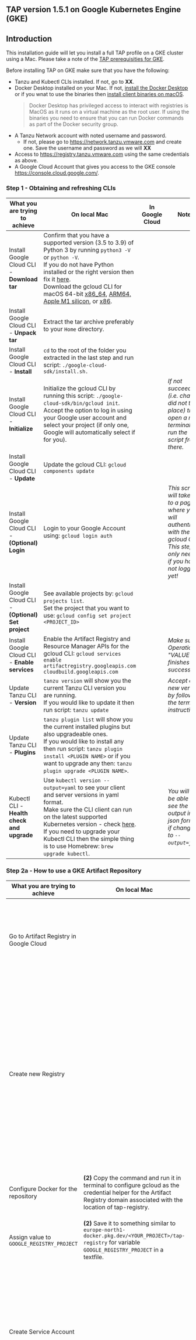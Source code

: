 ## TAP version 1.5.1 on Google Kubernetes Engine (GKE)

## Introduction
This installation guide will let you install a full TAP profile on a GKE cluster using a Mac. Please take a note of the [TAP prerequisities for GKE](https://docs.vmware.com/en/VMware-Tanzu-Application-Platform/1.5/tap/prerequisites.html#:~:text=Google%20Kubernetes%20Engine).

Before installing TAP on GKE make sure that you have the following:
* Tanzu and Kubectl CLIs installed. If not, go to **XX**.
* Docker Desktop installed on your Mac. If not, [install the Docker Desktop](https://docs.docker.com/desktop/install/mac-install/) or if you wnat to use the binaries then [install client binaries on macOS](https://docs.docker.com/engine/install/binaries/#:~:text=Install%20client%20binaries%20on%20macOS%F0%9F%94%97).
  > Docker Desktop has privileged access to interact with registries is MacOS as it runs on a virtual machine as the root user. If using the binaries you need to ensure that you can run Docker commands as part of the Docker security group.
* A Tanzu Network account with noted username and password.
  - If not, please go to https://network.tanzu.vmware.com and create one. Save the username and password as we will **XX**
* Access to https://registry.tanzu.vmware.com using the same credentials as above.
* A Google Cloud Account that gives you access to the GKE console https://console.cloud.google.com/.

### Step 1 - Obtaining and refreshing CLIs
| What you are trying to achieve | On local Mac | In Google Cloud | Notes |
| --- | --- | --- | --- |
| Install Google Cloud CLI - **Download tar** | Confirm that you have a supported version (3.5 to 3.9) of Python 3 by running `python3 -V` or `python -V`.<br />If you do not have Python installed or the right version then fix it [here](https://www.python.org/downloads/).<br />Download the gcloud CLI for macOS 64-bit [x86_64](https://dl.google.com/dl/cloudsdk/channels/rapid/downloads/google-cloud-cli-435.0.1-darwin-x86_64.tar.gz), [ARM64, Apple M1 silicon](https://dl.google.com/dl/cloudsdk/channels/rapid/downloads/google-cloud-cli-435.0.1-darwin-arm.tar.gz), or [x86](https://dl.google.com/dl/cloudsdk/channels/rapid/downloads/google-cloud-cli-435.0.1-darwin-x86.tar.gz). |  |  |
| Install Google Cloud CLI - **Unpack tar** | Extract the tar archive preferably to your `Home` directory. |  |  |
| Install Google Cloud CLI - **Install** | `cd` to the root of the folder you extracted in the last step and run script: `./google-cloud-sdk/install.sh.` |  |  |
| Install Google Cloud CLI - **Initialize** | Initialize the gcloud CLI by running this script: `./google-cloud-sdk/bin/gcloud init`.<br />Accept the option to log in using your Google user account and select your project (if only one, Google will automatically select if for you). |  | *If not succeeding (i.e. changes did not take place) try to open a new terminal and run the script from there.* |
| Install Google Cloud CLI - **Update** | Update the gcloud CLI: `gcloud components update` | | |
| Install Google Cloud CLI - **(Optional) Login** | Login to your Google Account using: `gcloud login auth` | | *This script will take you to a page where you will authenticate with the gcloud CLI!<br />This step is only needed if you have not logged in yet!* |
| Install Google Cloud CLI - **(Optional) Set project** | See available projects by: `gcloud projects list`.<br />Set the project that you want to use: `gcloud config set project <PROJECT_ID>` | | |
| Install Google Cloud CLI - **Enable services** | Enable the Artifact Registry and Resource Manager APIs for the gcloud CLI: `gcloud services enable artifactregistry.googleapis.com cloudbuild.googleapis.com` | | *Make sure Operation "VALUE" finishes successfully.* |
| Update Tanzu CLI - **Version**| `tanzu version` will show you the current Tanzu CLI version you are running.<br />If you would like to update it then run script: `tanzu update`|  | *Accept any new version by following the terminal instructions.* |
| Update Tanzu CLI - **Plugins**| `tanzu plugin list` will show you the current installed plugins but also upgradeable ones.<br />If you would like to install any then run script: `tanzu plugin install <PLUGIN NAME>` or if you want to upgrade any then: `tanzu plugin upgrade <PLUGIN NAME>`.| | |
| Kubectl CLI - **Health check and upgrade** | Use `kubectl version --output=yaml` to see your client and server versions in yaml format.<br />Make sure the CLI client can run on the latest supported Kubernetes version - check [here](https://kubernetes.io/releases/).<br />If you need to upgrade your Kubectl CLI then the simple thing is to use Homebrew: `brew upgrade kubectl`. || *You will also be able to see the output in json format if changing to `--output=json`.* |
  
### Step 2a - How to use a GKE Artifact Repository
| What you are trying to achieve | On local Mac | In Google Cloud | Notes |
| --- | --- | --- | --- |
| Go to Artifact Registry in Google Cloud | | Go to your [Google Cloud Console](https://console.cloud.google.com/) and search for "Artifact Registry". This reqistry will hold all your repositories. | *Before you start make sure you are in the right project. Check this by the project drop down list in upper left corner.* |
| Create new Registry | | Click on `CREATE REPOSITORY` and fill in the following:<br />*Name*: tap-registry<br />*Format*: Docker<br />*Mode*: Standard<br />*Location type*: Region >> your region (I am using `europe-north1 (Finland)`<br />*Encryption*: Google-managed encryption key<br />Click on `CREATE`.| *You must create an Artifact Registry Docker repository before you push an image (e.g. TAP) to it.<br /><br />You can confirm the creation in terminal by: `gcloud artifacts repositories list`.*|
| Configure Docker for the repository | **(2)** Copy the command and run it in terminal to configure gcloud as the credential helper for the Artifact Registry domain associated with the location of tap-registry. | **(1)** Check mark the tap-registry repository and click on `SETUP INSTRUCTIONS`. ||
| Assign value to `GOOGLE_REGISTRY_PROJECT`| **(2)** Save it to something similar to `europe-north1-docker.pkg.dev/<YOUR_PROJECT>/tap-registry` for variable `GOOGLE_REGISTRY_PROJECT` in a textfile. | **(1)** Open `tap-registry` and copy the path to it. | |
| Create Service Account || In gcloud console click on the left hand menu and select `IAM & Admin` >> `Service Accounts`.<br />Click on `CREATE SERVICE ACCOUNT`.<br />Give the `Service account name` tap-service-account and click on `CREATE AND CONTINUE`.<br /> ||
| Grant IAM roles on the Google Cloud project || Grant the following service accounts access so that it has permission to complete specific actions on the resources in your project:<br />-*Artifact Registry Administrator*<br />-*Storage Admin*<br />Click on `CONTINUE` and then on `DONE`. ||
|||||
|||||

### Step 2b - How to use a Harbor Repository
| What you are trying to achieve | On local Mac | In Google Cloud | Notes |
| --- | --- | --- | --- |
| xx | `yy` |  | Pay attention to.. |
| xx | `yy` | | bla bla|

### Step 3 - 
| What you are trying to achieve | Kubernetes (+other tools) | Tanzu Kubernetes Grid | Notes |
| --- | --- | --- | --- |
| Install Docker | `kubectl get pods` | `tanzu list..`| Kind requires that you have Docker installed and configured |
| Install Kind | `kubectl apply -f xyz.yaml`. | Show file differences that **haven't been** staged |
